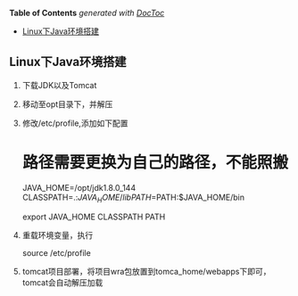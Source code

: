 <!-- START doctoc generated TOC please keep comment here to allow auto update -->
<!-- DON'T EDIT THIS SECTION, INSTEAD RE-RUN doctoc TO UPDATE -->
**Table of Contents**  *generated with [DocToc](https://github.com/thlorenz/doctoc)*

- [Linux下Java环境搭建](#linux%E4%B8%8Bjava%E7%8E%AF%E5%A2%83%E6%90%AD%E5%BB%BA)

<!-- END doctoc generated TOC please keep comment here to allow auto update -->

## Linux下Java环境搭建

1. 下载JDK以及Tomcat
2. 移动至opt目录下，并解压
3. 修改/etc/profile,添加如下配置

    # 路径需要更换为自己的路径，不能照搬
    JAVA_HOME=/opt/jdk1.8.0_144 
    CLASSPATH=.:$JAVA_HOME/lib
    PATH=$PATH:$JAVA_HOME/bin

    export JAVA_HOME CLASSPATH PATH

4. 重载环境变量，执行

    source /etc/profile

5. tomcat项目部署，将项目wra包放置到tomca_home/webapps下即可，tomcat会自动解压加载
